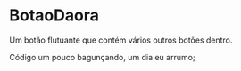 # BotaoDaora
Um botão flutuante que contém vários outros botões dentro.

Código um pouco bagunçando, um dia eu arrumo;
